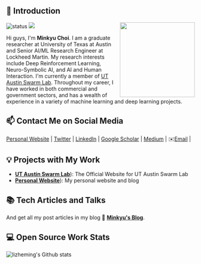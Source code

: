 ## 👋 Introduction

<!--https://user-images.githubusercontent.com/5713670/87202985-820dcb80-c2b6-11ea-9f56-7ec461c497c3.gif-->
<img align='right' src='[https://octodex.github.com/images/hula_loop_octodex03.gif](https://octodex.github.com/hubot/)' width='200'>

![status](https://img.shields.io/badge/status-up-brightgreen) ![](https://visitor-badge.lithub.cc/badge?page_id=github.com/minkyu-choi07)

Hi guys, I'm **Minkyu Choi**. I am a graduate researcher at University of Texas at Austin and Senior AI/ML Research Engineer at Lockheed Martin. My research interests include Deep Reinforcement Learning, Neuro-Symbolic AI, and AI and Human Interaction. I'm currently a member of [UT Austin Swarm Lab](https://utaustin-swarmlab.github.io). Throughout my career, I have worked in both commercial and government sectors, and has a wealth of experience in a variety of machine learning and deep learning projects.

## 📫 Contact Me on Social Media

[Personal Website][-1] | [Twitter][0] | [LinkedIn][1] | [Google Scholar][2] | [Medium][3] | ✉️[Email](mailto:minkyu.choi07@gmail.com) |

## 💡 Projects with My Work

- [**UT Austin Swarm Lab**](https://utaustin-swarmlab.github.io)): The Official Website for UT Austin Swarm Lab
- [**Personal Website**](https://minkyuchoi-07.github.io)): My personal website and blog

## 📚 Tech Articles and Talks 

And get all my post articles in my blog 📝 [**Minkyu's Blog**](https://minkyuchoi-07.github.io/archives/). 
 
## 💻 Open Source Work Stats


![lizheming's Github stats](https://github-readme-stats.vercel.app/api?username=minkyu-choi07&show_icons=true)

<!--
**lizheming/lizheming** is a ✨ _special_ ✨ repository because its `README.md` (this file) appears on your GitHub profile.

Here are some ideas to get you started:

- 🔭 I’m currently working on ...
- 🌱 I’m currently learning ...
- 👯 I’m looking to collaborate on ...
- 🤔 I’m looking for help with ...
- 💬 Ask me about ...
- 📫 How to reach me: ...
- 😄 Pronouns: ...
- ⚡ Fun fact: ...
-->
[-1]: https://minkyuchoi-07.github.io/about/
[0]: https://twitter.com/MinkyuChoi7
[1]: https://www.linkedin.com/in/mchoi07/
[2]: https://scholar.google.com/citations?user=ai4daB8AAAAJ&hl=en
[3]: https://medium.com/@minkyu.choi
